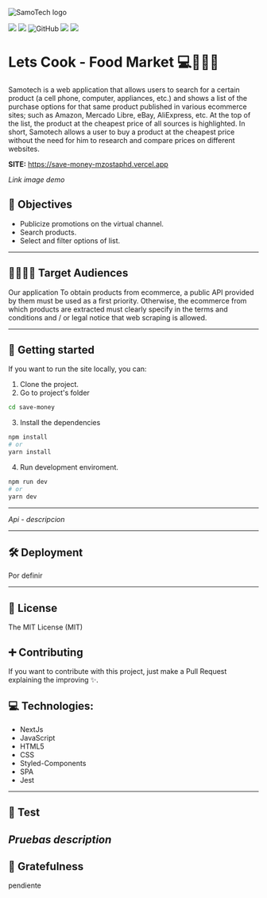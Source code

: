 ![SamoTech logo](https://i.imgur.com/bqI30Qc.png 'SamoTech logo')

![](https://img.shields.io/github/stars/SM-Technologies/Save-Money) ![](https://img.shields.io/github/forks/SM-Technologies/Save-Money)
![GitHub](https://img.shields.io/github/license/SM-Technologies/Save-Money?color=%232a9d8f)
![](https://img.shields.io/github/release/SM-Technologies/Save-Money) ![](https://img.shields.io/github/issues/SM-Technologies/Save-Money)

# Lets Cook - Food Market 💻🥼👜🧰

Samotech is a web application that allows users to search for a certain product (a cell phone, computer, appliances, etc.) and shows a list of the purchase options for that same product published in various ecommerce sites; such as Amazon, Mercado Libre, eBay, AliExpress, etc. At the top of the list, the product at the cheapest price of all sources is highlighted. In short, Samotech allows a user to buy a product at the cheapest price without the need for him to research and compare prices on different websites.

**SITE:** https://save-money-mzostaphd.vercel.app

_Link image demo_

## 🎯 Objectives

- Publicize promotions on the virtual channel.
- Search products.
- Select and filter options of list.

---

## 👨‍👩‍👧‍👦 Target Audiences

Our application To obtain products from ecommerce, a public API provided by them must be used as a first priority. Otherwise, the ecommerce from which products are extracted must clearly specify in the terms and conditions and / or legal notice that web scraping is allowed.

---

## 🚀 Getting started

If you want to run the site locally, you can:

1. Clone the project.
2. Go to project's folder

```bash
cd save-money
```

3. Install the dependencies

```bash
npm install
# or
yarn install
```

4. Run development enviroment.

```bash
npm run dev
# or
yarn dev
```

---

_Api - descripcion_

---

## 🛠 Deployment

Por definir

---

## 🧾 License

The MIT License (MIT)

## ➕ Contributing

If you want to contribute with this project, just make a Pull Request explaining the improving ✨.

## 💻 Technologies:

- NextJs
- JavaScript
- HTML5
- CSS
- Styled-Components
- SPA
- Jest

---

## 🚧 Test

## _Pruebas description_

## 🤝 Gratefulness

pendiente
